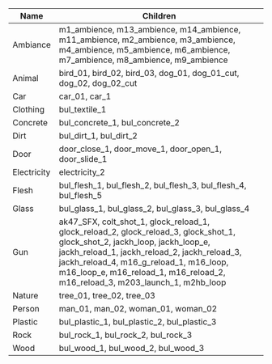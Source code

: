 | Name       | Children                                                                                                                        |
|------------|---------------------------------------------------------------------------------------------------------------------------------|
| Ambiance   | m1_ambience, m13_ambience, m14_ambience, m11_ambience, m2_ambience, m3_ambience, m4_ambience, m5_ambience, m6_ambience, m7_ambience, m8_ambience, m9_ambience |
| Animal     | bird_01, bird_02, bird_03, dog_01, dog_01_cut, dog_02, dog_02_cut                                                                  |
| Car        | car_01, car_1                                                                                                                   |
| Clothing   | bul_textile_1                                                                                                                   |
| Concrete   | bul_concrete_1, bul_concrete_2                                                                                                   |
| Dirt       | bul_dirt_1, bul_dirt_2                                                                                                           |
| Door       | door_close_1, door_move_1, door_open_1, door_slide_1                                                                              |
| Electricity | electricity_2                                                                                                                   |
| Flesh      | bul_flesh_1, bul_flesh_2, bul_flesh_3, bul_flesh_4, bul_flesh_5                                                                   |
| Glass      | bul_glass_1, bul_glass_2, bul_glass_3, bul_glass_4                                                                               |
| Gun        | ak47_SFX, colt_shot_1, glock_reload_1, glock_reload_2, glock_reload_3, glock_shot_1, glock_shot_2, jackh_loop, jackh_loop_e, jackh_reload_1, jackh_reload_2, jackh_reload_3, jackh_reload_4, m16_g_reload_1, m16_loop, m16_loop_e, m16_reload_1, m16_reload_2, m16_reload_3, m203_launch_1, m2hb_loop |
| Nature     | tree_01, tree_02, tree_03                                                                                                        |
| Person     | man_01, man_02, woman_01, woman_02                                                                                                |
| Plastic    | bul_plastic_1, bul_plastic_2, bul_plastic_3                                                                                      |
| Rock       | bul_rock_1, bul_rock_2, bul_rock_3                                                                                              |
| Wood       | bul_wood_1, bul_wood_2, bul_wood_3                                                                                              |
